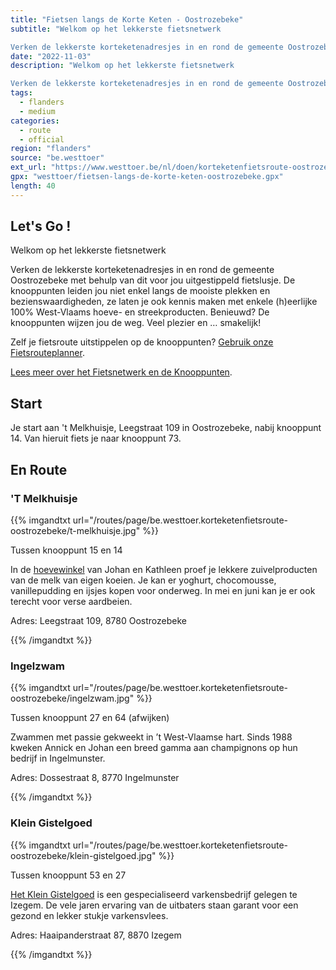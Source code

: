 ```yaml
---
title: "Fietsen langs de Korte Keten - Oostrozebeke"
subtitle: "Welkom op het lekkerste fietsnetwerk

Verken de lekkerste korteketenadresjes in en rond de gemeente Oostrozebeke met behulp van dit voor jou uitgestippeld fietslusje"
date: "2022-11-03"
description: "Welkom op het lekkerste fietsnetwerk

Verken de lekkerste korteketenadresjes in en rond de gemeente Oostrozebeke met behulp van dit voor jou uitgestippeld fietslusje" 
tags:
  - flanders
  - medium
categories: 
  - route
  - official
region: "flanders"
source: "be.westtoer"
ext_url: "https://www.westtoer.be/nl/doen/korteketenfietsroute-oostrozebeke"
gpx: "westtoer/fietsen-langs-de-korte-keten-oostrozebeke.gpx"
length: 40
---
```


## Let's Go !

Welkom op het lekkerste fietsnetwerk

Verken de lekkerste korteketenadresjes in en rond de gemeente Oostrozebeke met behulp van dit voor jou uitgestippeld fietslusje. De knooppunten leiden jou niet enkel langs de mooiste plekken en bezienswaardigheden, ze laten je ook kennis maken met enkele (h)eerlijke 100% West-Vlaams hoeve- en streekproducten. Benieuwd? De knooppunten wijzen jou de weg. Veel plezier en … smakelijk!

Zelf je fietsroute uitstippelen op de knooppunten? [Gebruik onze Fietsrouteplanner](http://www.westtoer.be/nl/fietsrouteplanner).

[Lees meer over het Fietsnetwerk en de Knooppunten](https://www.westtoer.be/nl/node/83280).

## Start 

Je start aan 't Melkhuisje, Leegstraat 109 in Oostrozebeke, nabij knooppunt 14. Van hieruit fiets je naar knooppunt 73. 

## En Route

### 'T Melkhuisje

{{% imgandtxt url="/routes/page/be.westtoer.korteketenfietsroute-oostrozebeke/t-melkhuisje.jpg" %}}

Tussen knooppunt 15 en 14

In de [hoevewinkel](https://www.westtoer.be/nl/eten-drinken/het-melkhuisje-0) van Johan en Kathleen proef je lekkere zuivelproducten van de melk van eigen koeien. Je kan er yoghurt, chocomousse, vanillepudding en ijsjes kopen voor onderweg. In mei en juni kan je er ook terecht voor verse aardbeien.

Adres: Leegstraat 109, 8780 Oostrozebeke

{{% /imgandtxt %}}

### Ingelzwam

{{% imgandtxt url="/routes/page/be.westtoer.korteketenfietsroute-oostrozebeke/ingelzwam.jpg" %}}

Tussen knooppunt 27 en 64 (afwijken) 

Zwammen met passie gekweekt in ’t West-Vlaamse hart. Sinds 1988 kweken Annick en Johan een breed gamma aan champignons op hun bedrijf in Ingelmunster.

Adres: Dossestraat 8, 8770 Ingelmunster

{{% /imgandtxt %}}

### Klein Gistelgoed

{{% imgandtxt url="/routes/page/be.westtoer.korteketenfietsroute-oostrozebeke/klein-gistelgoed.jpg" %}}

Tussen knooppunt 53 en 27

[Het Klein Gistelgoed](https://www.westtoer.be/nl/eten-drinken/klein-gistelgoed) is een gespecialiseerd varkensbedrijf gelegen te Izegem. De vele jaren ervaring van de uitbaters staan garant voor een gezond en lekker stukje varkensvlees.

Adres: Haaipanderstraat 87, 8870 Izegem

{{% /imgandtxt %}}
